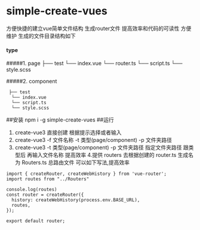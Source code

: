 # simple-create-vues
方便快捷的建立vue简单文件结构 生成router文件 提高效率和代码的可读性 方便维护
生成的文件目录结构如下
#### type 
 #####1. page
    ├── test
     └── index.vue
     └── router.ts
     └── script.ts
     └── style.scss
     
 #####2. component
 
     ├── test
      └── index.vue
      └── script.ts
      └── style.scss
      
##安装
npm i -g simple-create-vues
##运行
1. create-vue3 直接创建 根据提示选择或者输入
2. create-vue3 -f 文件名称 -t 类型(page/component) -p 文件夹路径 
3. create-vue3 -t 类型(page/component) -p 文件夹路径 
    指定文件夹路径 跟类型后 再输入文件名称 提高效率
4.提供 routers 去根据创建的 router.ts 生成名为 Routers.ts 总路由文件
可以如下写法,提高效率
```
import { createRouter, createWebHistory } from 'vue-router';
import routes from "../Routers"

console.log(routes)
const router = createRouter({
  history: createWebHistory(process.env.BASE_URL),
  routes,
});

export default router;
```
